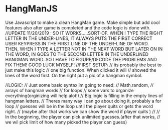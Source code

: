 # HangManJS
Use Javascript to make a clean HangMan game. Make simple but add cool features also after game is completed and the code logic is done with.
//UPDATE 11/20/2019 :
    SO IT WORKS.....SORT-OF. WHEN I TYPE THE RIGHT LETTER IN THE UNDER-LINES, IT ALWAYS PUTS THE FIRST CORRECT USER KEYPRESS IN THE FIRST LINE OF THE UNDER-LINE OF WORD. 
    THEN, WHEN I TYPE A LETTER NOT IN THE NEXT WORD BUT LATER ON IN THE WORD, IN GOES TO THE SECOND LETTER IN THE UNDERLINED HANGMAN WORD. SO I HAVE TO FIGURE/DECODE THE PROBLEMS AND FIX THEM! GOOD LUCK MYSELF!
    //FIRST SETUP:
//      its probably the best to just make this logic 
//      one big function. When clicked it will 
//      showed the lines of the word first. On the right put a pic of a hangman symbol.

//LOGIC: 
// Just some basic syntax im going to need:
// Math.random, 
// arrays of hangman words
// for loops
// some vars to organize everything(orginizing will help alot!)
// Big logic is filling in the empty lines of hangman letters. 
// Theres many way i can go about doing it, probably a for loop 
// guesses will be in the loop until the player quits or gets the word right.
// (maybe after that works we can show the word if player quits )
// 
// In the beginning, the player can pick unlimited guesses.(after that works, 
// we wil pick limit of how many picked the player can guess)